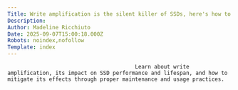 ```yaml
---
Title: Write amplification is the silent killer of SSDs, here's how to mitigate it
Description: 
Author: Madeline Ricchiuto
Date: 2025-09-07T15:00:18.000Z
Robots: noindex,nofollow
Template: index
---
```


                                            Learn about write amplification, its impact on SSD performance and lifespan, and how to mitigate its effects through proper maintenance and usage practices.
                                        